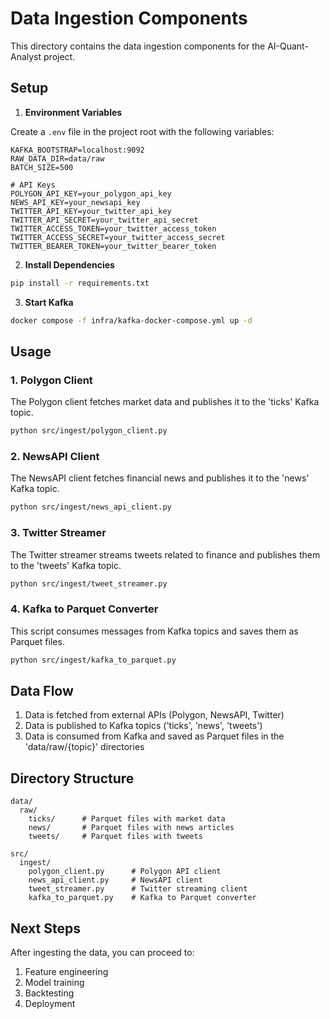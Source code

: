 # Data Ingestion Components

This directory contains the data ingestion components for the AI-Quant-Analyst project.

## Setup

1. **Environment Variables**

Create a `.env` file in the project root with the following variables:

```
KAFKA_BOOTSTRAP=localhost:9092
RAW_DATA_DIR=data/raw
BATCH_SIZE=500

# API Keys
POLYGON_API_KEY=your_polygon_api_key
NEWS_API_KEY=your_newsapi_key
TWITTER_API_KEY=your_twitter_api_key
TWITTER_API_SECRET=your_twitter_api_secret
TWITTER_ACCESS_TOKEN=your_twitter_access_token
TWITTER_ACCESS_SECRET=your_twitter_access_secret
TWITTER_BEARER_TOKEN=your_twitter_bearer_token
```

2. **Install Dependencies**

```bash
pip install -r requirements.txt
```

3. **Start Kafka**

```bash
docker compose -f infra/kafka-docker-compose.yml up -d
```

## Usage

### 1. Polygon Client

The Polygon client fetches market data and publishes it to the 'ticks' Kafka topic.

```bash
python src/ingest/polygon_client.py
```

### 2. NewsAPI Client

The NewsAPI client fetches financial news and publishes it to the 'news' Kafka topic.

```bash
python src/ingest/news_api_client.py
```

### 3. Twitter Streamer

The Twitter streamer streams tweets related to finance and publishes them to the 'tweets' Kafka topic.

```bash
python src/ingest/tweet_streamer.py
```

### 4. Kafka to Parquet Converter

This script consumes messages from Kafka topics and saves them as Parquet files.

```bash
python src/ingest/kafka_to_parquet.py
```

## Data Flow

1. Data is fetched from external APIs (Polygon, NewsAPI, Twitter)
2. Data is published to Kafka topics ('ticks', 'news', 'tweets')
3. Data is consumed from Kafka and saved as Parquet files in the 'data/raw/{topic}' directories

## Directory Structure

```
data/
  raw/
    ticks/      # Parquet files with market data
    news/       # Parquet files with news articles
    tweets/     # Parquet files with tweets

src/
  ingest/
    polygon_client.py      # Polygon API client
    news_api_client.py     # NewsAPI client
    tweet_streamer.py      # Twitter streaming client
    kafka_to_parquet.py    # Kafka to Parquet converter
```

## Next Steps

After ingesting the data, you can proceed to:

1. Feature engineering
2. Model training
3. Backtesting
4. Deployment
